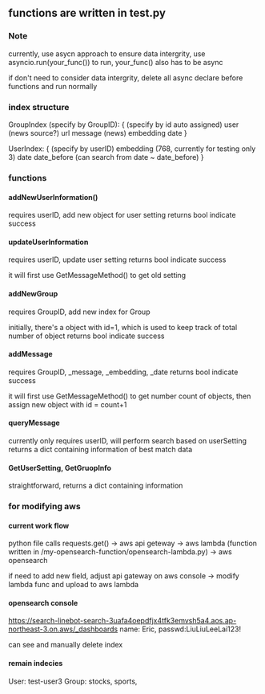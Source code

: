 ## functions are written in test.py

### Note
currently, use asycn approach to ensure data intergrity, use asyncio.run(your_func()) to run, your_func() also has to be async

if don't need to consider data intergrity, delete all async declare before functions and run normally

### index structure
GroupIndex (specify by GroupID):
    { (specify by id auto assigned)
        user (news source?)
        url
        message (news)
        embedding
        date
    }

UserIndex:
    { (specify by userID)
        embedding (768, currently for testing only 3)
        date
        date_before
        (can search from date ~ date_before)
    }

### functions
#### addNewUserInformation()
requires userID, add new object for user setting
returns bool indicate success

#### updateUserInformation
requires userID, update user setting
returns bool indicate success

it will first use GetMessageMethod() to get old setting

#### addNewGroup
requires GroupID, add new index for Group

initially, there's a object with id=1, which is used to keep track of total number of object
returns bool indicate success

#### addMessage
requires GroupID, _message, _embedding, _date
returns bool indicate success

it will first use GetMessageMethod() to get number count of objects, then assign new object with id = count+1

#### queryMessage
currently only requires userID, will perform search based on userSetting
returns a dict containing information of best match data

#### GetUserSetting, GetGruopInfo
straightforward, returns a dict containing information


### for modifying aws
#### current work flow
python file calls requests.get() -> aws api geteway -> aws lambda (function written in /my-opensearch-function/opensearch-lambda.py) -> aws opensearch

if need to add new field, adjust api gateway on aws console -> modify lambda func and upload to aws lambda

#### opensearch console
https://search-linebot-search-3uafa4oepdfjx4tfk3emvsh5a4.aos.ap-northeast-3.on.aws/_dashboards
name: Eric, passwd:LiuLiuLeeLai123!

can see and manually delete index

#### remain indecies
User: test-user3
Group: stocks, sports, 